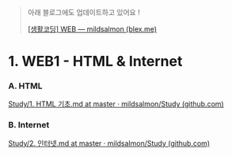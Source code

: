 > 아래 블로그에도 업데이트하고 있어요 !
>
> [[생활코딩] WEB — mildsalmon (blex.me)](https://blex.me/@mildsalmon/%EC%83%9D%ED%99%9C%EC%BD%94%EB%94%A9-web)

# 1. WEB1 - HTML & Internet

### A. HTML

[Study/1. HTML 기초.md at master · mildsalmon/Study (github.com)](https://github.com/mildsalmon/Study/blob/master/Web/%EC%83%9D%ED%99%9C%EC%BD%94%EB%94%A9/WEB1/1.%20HTML%20%EA%B8%B0%EC%B4%88.md)

### B. Internet

[Study/2. 인터넷.md at master · mildsalmon/Study (github.com)](https://github.com/mildsalmon/Study/blob/master/Web/%EC%83%9D%ED%99%9C%EC%BD%94%EB%94%A9/WEB1/2.%20%EC%9D%B8%ED%84%B0%EB%84%B7.md)
